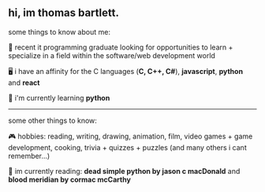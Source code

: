 ## hi, im thomas bartlett.

some things to know about me:

🏫 recent it programming graduate looking for opportunities to learn + specialize in a field within the software/web development world </br>

🖥️ i have an affinity for the C languages (**C, C++, C#**), **javascript**, **python** and **react** </br>

🧠 i'm currently learning **python** </br>

---

some other things to know:

🎮 hobbies: reading, writing, drawing, animation, film, video games + game development, cooking, trivia + quizzes + puzzles (and many others i cant remember...)</br>

📖 im currently reading: **dead simple python by jason c macDonald** and **blood meridian by cormac mcCarthy** </br>

  
